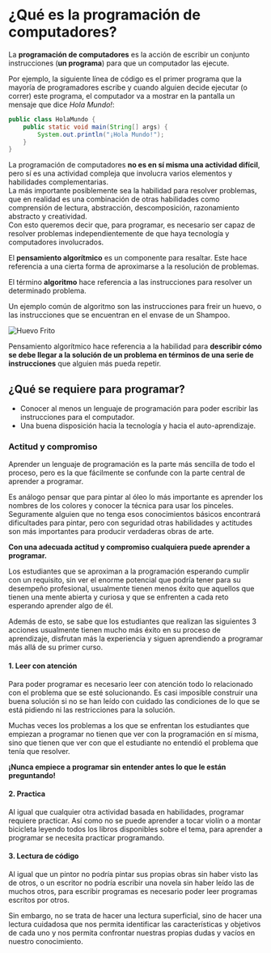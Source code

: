 # ¿Qué es la programación de computadores?

La **programación de computadores** es la acción de escribir un conjunto instrucciones (**un programa**) para que un computador las ejecute. 

Por ejemplo, la siguiente línea de código es el primer programa que la mayoría de programadores escribe y cuando alguien decide ejecutar (o correr) este programa, el computador va a mostrar en la pantalla un mensaje que dice _Hola Mundo!_:

```java
public class HolaMundo {
    public static void main(String[] args) {
        System.out.println("¡Hola Mundo!");
    }
}
```

La programación de computadores **no es en sí misma una actividad difícil**, pero sí es una actividad compleja que involucra varios elementos y habilidades complementarias.  
La más importante posiblemente sea la habilidad para resolver problemas, que en realidad es una combinación de otras habilidades como comprensión de lectura, abstracción, descomposición, razonamiento abstracto y creatividad.  
Con esto queremos decir que, para programar, es necesario ser capaz de resolver problemas independientemente de que haya tecnología y computadores involucrados.  

El **pensamiento algorítmico** es un componente para resaltar. Este hace referencia a una cierta forma de aproximarse a la resolución de problemas.

El término **algoritmo** hace referencia a las instrucciones para resolver un determinado problema. 

Un ejemplo común de algoritmo son las instrucciones para freir un huevo, o las instrucciones que se encuentran en el envase de un Shampoo.

![Huevo Frito](https://imagenes.20minutos.es/files/image_1920_1080/uploads/imagenes/2021/11/02/huevo-frito.jpeg)

Pensamiento algorítmico hace referencia a la habilidad para **describir cómo se debe llegar a la solución de un problema en términos de una serie de instrucciones** que alguien más pueda repetir.

## ¿Qué se requiere para programar?
- Conocer al menos un lenguaje de programación para poder escribir las instrucciones para el computador.
- Una buena disposición hacia la tecnología y hacia el auto-aprendizaje.

### Actitud y compromiso
Aprender un lenguaje de programación es la parte más sencilla de todo el proceso, pero es la que fácilmente se confunde con la parte central de aprender a programar.

Es análogo pensar que para pintar al óleo lo más importante es aprender los nombres de los colores y conocer la técnica para usar los pinceles. Seguramente alguien que no tenga esos conocimientos básicos encontrará dificultades para pintar, pero con seguridad otras habilidades y actitudes son más importantes para producir verdaderas obras de arte.

**Con una adecuada actitud y compromiso cualquiera puede aprender a programar.**

Los estudiantes que se aproximan a la programación esperando cumplir con un requisito, sin ver el enorme potencial que podría tener para su desempeño profesional, usualmente tienen menos éxito que aquellos que tienen una mente abierta y curiosa y que se enfrenten a cada reto esperando aprender algo de él.

Además de esto, se sabe que los estudiantes que realizan las siguientes 3 acciones usualmente tienen mucho más éxito en su proceso de aprendizaje, disfrutan más la experiencia y siguen aprendiendo a programar más allá de su primer curso.

#### 1. Leer con atención
Para poder programar es necesario leer con atención todo lo relacionado con el problema que se esté solucionando. Es casi imposible construir una buena solución si no se han leído con cuidado las condiciones de lo que se está pidiendo ni las restricciones para la solución.

Muchas veces los problemas a los que se enfrentan los estudiantes que empiezan a programar no tienen que ver con la programación en sí misma, sino que tienen que ver con que el estudiante no entendió el problema que tenía que resolver.

**¡Nunca empiece a programar sin entender antes lo que le están preguntando!**

#### 2. Practica
Al igual que cualquier otra actividad basada en habilidades, programar requiere practicar. Así como no se puede aprender a tocar violín o a montar bicicleta leyendo todos los libros disponibles sobre el tema, para aprender a programar se necesita practicar programando.

#### 3. Lectura de código
Al igual que un pintor no podría pintar sus propias obras sin haber visto las de otros, o un escritor no podría escribir una novela sin haber leído las de muchos otros, para escribir programas es necesario poder leer programas escritos por otros. 

Sin embargo, no se trata de hacer una lectura superficial, sino de hacer una lectura cuidadosa que nos permita identificar las características y objetivos de cada uno y nos permita confrontar nuestras propias dudas y vacíos en nuestro conocimiento.
